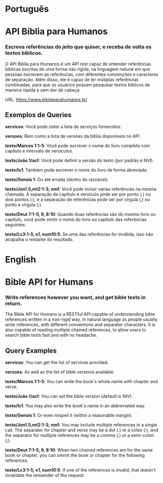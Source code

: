 Português
=========

# API Bíblia para Humanos
### Escreva referências do jeito que quiser, e receba de volta os textos bíblicos.
    
O API Bíblia para Humanos é um API rest capaz de entender referências bíblicas escritas de uma forma não rígida, na linguagem natural em que pessoas escrevem as referências, com diferentes convenções e caracteres de separação. Além disso, ele é capaz de ler mútiplas referências combinadas, para que os usuários possam pesquisar textos bíblicos de maneira rápida e sem dor de cabeça.

URL: https://www.bibliaparahumanos.tk/

## Exemplos de Queries

**servicos**: Você pode obter a lista de serviços fornecidos.

**versoes**: Bem como a lista de versões da bíblia disponíveis no API.

**texto/Marcos 1:1-5**: Você pode escrever o nome do livro completo com capítulo e intervalo de versículos.

**texto/João 1/acf**: Você pode definir a versão do texto (por padrão é NVI).

**texto/lc1**: Também pode escrever o nome do livro de forma abreviada.

**texto/Gensis 1**: Ou até errada (dentro do razoável).

**texto/Jon1.5,mt2:1-3; nm1**: Você pode incluir várias referências na mesma chamada. A separação de capítulo e versículo pode ser por ponto (.) ou dois pontos (\:\), e a separação de referências pode ser por vírgula (,) ou ponto e vírgula (\;\).

**texto/Deut 7:1-5, 9, 8:10**: Quando duas referências são do mesmo livro ou capítulo, você pode omitir o nome do livro ou capítulo das referências seguintes.

**texto/Lc3:1-5, x1, num10:5**: Se uma das referências for inválida, isso não atrapalha o restante do resultado.
        
English
=========

# Bible API for Humans
### Write references however you want, and get bible texts in return.
    
The Bible API for Humans is a RESTful API capable of understanding bible references written in a non-rigid way, in natural language as people usually write references, with different conventions and separator characters. It is also capable of reading multiple chained references, to allow users to search bible texts fast and with no headache.

## Query Examples

**servicos**: You can get the list of services provided.

**versoes**: As well as the list of bible versions available.

**texto/Marcos 1:1-5**: You can write the book\'s whole name with chapter and verse.

**texto/João 1/acf**: You can set the bible version (default is NIV).

**texto/lc1**: You may also write the book\'s name in an abbreviated way.

**texto/Gensis 1**: Or even mispell it (within a reasonable margin).

**texto/Jon1.5,mt2:1-3; nm1**: You may include multiple references in a single call. The separator for chapter and verse may be a dot (.) or a colon (\:\), and the separator for multiple references may be a comma (,) or a semi-colon (\;\).

**texto/Deut 7:1-5, 9, 8:10**: When two chained references are for the same book or chapter, you can ommit the book or chapter for the following references.

**texto/Lc3:1-5, x1, num10:5**: If one of the references is invalid, that doesn\'t invalidate the remainder of the request.
